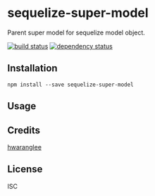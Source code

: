 # sequelize-super-model

Parent super model for sequelize model object.

[![build status](https://secure.travis-ci.org/hwaranglee/sequelize-super-model.svg)](http://travis-ci.org/hwaranglee/sequelize-super-model)
[![dependency status](https://david-dm.org/hwaranglee/sequelize-super-model.svg)](https://david-dm.org/hwaranglee/sequelize-super-model)

## Installation

```
npm install --save sequelize-super-model
```

## Usage

## Credits
[hwaranglee](https://github.com/teamslogup/)

## License

ISC
